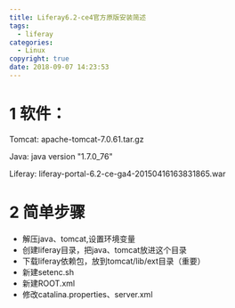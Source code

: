 ```yaml
---
title: Liferay6.2-ce4官方原版安装简述
tags:
  - liferay
categories:
  - Linux
copyright: true
date: 2018-09-07 14:23:53
---
```


# 1 软件：
<!--more-->
Tomcat: apache-tomcat-7.0.61.tar.gz

Java: java version "1.7.0_76"

Liferay: liferay-portal-6.2-ce-ga4-20150416163831865.war

# 2 简单步骤

 - 解压java、tomcat,设置环境变量
 - 创建liferay目录，把java、tomcat放进这个目录
 - 下载liferay依赖包，放到tomcat/lib/ext目录（重要）
 - 新建setenc.sh
 - 新建ROOT.xml
 - 修改catalina.properties、server.xml